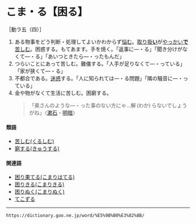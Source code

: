 # こま・る【困る】

［動ラ五（四）］

1. ある物事をどう判断・処理してよいかわからず[悩む](なやむ（悩む）)。[取り扱**い**](とりあつかう（取り扱う）)が[やっかい**で**](やっかい（厄介）)[苦しむ](くるしむ（苦しむ）)。困惑する。もてあます。手を焼く。「返事に―・る」「聞き分けがなくて―・る」「あいつときたら―・ったもんだ」
2. つらいことにあって苦しむ。難儀する。「人手が足りなくて―・っている」「家が狭くて―・る」
3. 不都合である。[迷惑](めいわく（迷惑）)する。「人に知られては―・る問題」「隣の騒音に―・っている」
4. 金や物がなくて生活に苦しむ。困窮する。
    >「奥さんのような―・った事のない方にゃ…解 (わか) らないでしょうがね」〈[漱石](https://dictionary.goo.ne.jp/word/person/%E5%A4%8F%E7%9B%AE%E6%BC%B1%E7%9F%B3/#jn-164327)・[明暗](https://dictionary.goo.ne.jp/word/%E6%98%8E%E6%9A%97/#jn-216488)〉
        

#### 類語

-   [苦しむ(くるしむ)](https://dictionary.goo.ne.jp/word/%E8%8B%A6%E3%81%97%E3%82%80/#jn-64360)
-   [窮する(きゅうする)](https://dictionary.goo.ne.jp/word/%E7%AA%AE%E3%81%99%E3%82%8B/#jn-55162)

#### 関連語

-   [困り果てる(こまりはてる)](https://dictionary.goo.ne.jp/word/%E5%9B%B0%E3%82%8A%E6%9E%9C%E3%81%A6%E3%82%8B/#jn-81959)
-   [困りきる(こまりきる)](https://dictionary.goo.ne.jp/word/%E5%9B%B0%E3%82%8A%E5%88%87%E3%82%8B/#jn-81957)
-   [困りぬく(こまりぬく)](https://dictionary.goo.ne.jp/word/%E5%9B%B0%E3%82%8A%E6%8A%9C%E3%81%8F/#jn-81958)
-   [てこずる](https://dictionary.goo.ne.jp/word/%E6%89%8B%E5%AD%90%E6%91%BA%E3%82%8B/#jn-151273)

---
`https://dictionary.goo.ne.jp/word/%E5%9B%B0%E3%82%8B/`